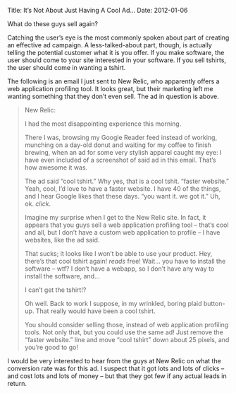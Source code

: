 Title: It’s Not About Just Having A Cool Ad…
Date: 2012-01-06

What do these guys sell again?

Catching the user’s eye is the most commonly spoken about part of creating an effective ad campaign. A less-talked-about part, though, is actually telling the potential customer what it is you offer. If you make software, the user should come to your site interested in your software. If you sell tshirts, the user should come in wanting a tshirt.

The following is an email I just sent to New Relic, who apparently offers a web application profiling tool. It looks great, but their marketing left me wanting something that they don’t even sell.  The ad in question is above.

> New Relic:
>
> I had the most disappointing experience this morning.
>
> There I was, browsing my Google Reader feed instead of working, munching on a day-old donut and waiting for my coffee to finish brewing, when an ad for some very stylish apparel caught my eye: I have even included of a screenshot of said ad in this email. That’s how awesome it was.
>
> The ad said “cool tshirt.” Why yes, that is a cool tshit. “faster website.” Yeah, cool, I’d love to have a faster website. I have 40 of the things, and I hear Google likes that these days. “you want it. we got it.” Uh, ok. *click*.
>
> Imagine my surprise when I get to the New Relic site. In fact, it appears that you guys sell a web application profiling tool – that’s cool and all, but I don’t have a custom web application to profile – I have websites, like the ad said.
>
> That sucks; it looks like I won’t be able to use your product. Hey, there’s that cool tshirt again! *reads* free! Wait… you have to install the software – wtf? I don’t have a webapp, so I don’t have any way to install the software, and…
>
> I can’t get the tshirt!?
>
> Oh well. Back to work I suppose, in my wrinkled, boring plaid button-up. That really would have been a cool tshirt.
>
> You should consider selling those, instead of web application profiling tools. Not only that, but you could use the same ad! Just remove the “faster website.” line and move “cool tshirt” down about 25 pixels, and you’re good to go!

I would be very interested to hear from the guys at New Relic on what the conversion rate was for this ad.  I suspect that it got lots and lots of clicks – and cost lots and lots of money – but that they got few if any actual leads in return.
